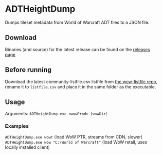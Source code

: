 # ADTHeightDump
Dumps tileset metadata from World of Warcraft ADT files to a JSON file.

## Download
Binaries (and source) for the latest release can be found on the [releases page](https://github.com/Marlamin/ADTHeightDump/releases).

## Before running
Download the latest community-listfile.csv listfile from [the wow-listfile repo](https://github.com/wowdev/wow-listfile/releases), rename it to `listfile.csv` and place it in the same folder as the executable.

## Usage
Arguments:  `ADTHeightDump.exe <wowProd> (wowDir)`  

### Examples
 `ADTHeightDump.exe wowt` (load WoW PTR, streams from CDN, slower)    
 `ADTHeightDump.exe wow "C:\World of Warcraft"` (load WoW retail, uses locally installed client)
